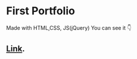 # First Portfolio
Made with HTML,CSS, JS(jQuery)
 You can see it 👇 
## [Link](http://pzi1.fesb.hr/~milic/CV/milic.me/).

